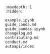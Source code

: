 ```{include} ../README.md
```

```{toctree}
:maxdepth: 1
:hidden:

example.ipynb
guide_conda.md
guide_pandas.ipynb
changelog.md
contributing.md
conduct.md
autoapi/index
```